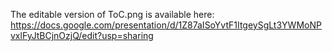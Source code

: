 The editable version of ToC.png is available here:
<https://docs.google.com/presentation/d/1Z87aISoYvtF1ItgeySgLt3YWMoNPvxlFyJtBCjnOzjQ/edit?usp=sharing>